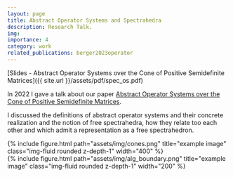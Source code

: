 ```yaml
---
layout: page
title: Abstract Operator Systems and Spectrahedra
description: Research Talk.
img: 
importance: 4
category: work
related_publications: berger2023operator
---
```


[Slides - Abstract Operator Systems over the Cone of Positive Semidefinite Matrices]({{ site.url }}/assets/pdf/spec_os.pdf)

In 2022 I gave a talk about our paper [Abstract Operator Systems over the Cone of Positive Semidefinite Matrices](https://arxiv.org/abs/2109.14453).

I discussed the definitions of abstract operator systems and their concrete realization and the notion of free spectrahedra, how they relate too each other and which admit a representation as a free spectrahedron.

<div class="row text-center">
    <div class="col-sm mt-3 mt-md-0">
        {% include figure.html path="assets/img/cones.png" title="example image" class="img-fluid rounded z-depth-1" width="400" %}
    </div>
        <div class="col-sm mt-3 mt-md-0">
        {% include figure.html path="assets/img/alg_boundary.png" title="example image" class="img-fluid rounded z-depth-1" width="200" %}
    </div>
</div>

